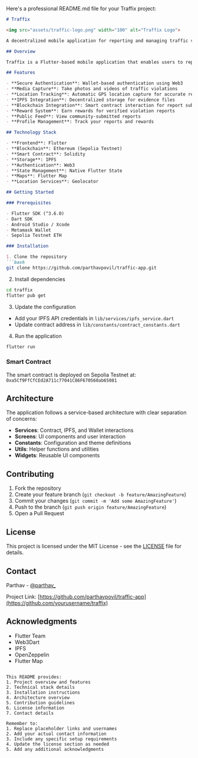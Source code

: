 Here's a professional README.md file for your Traffix project:

```markdown:README.md
# Traffix

<img src="assets/traffic-logo.png" width="100" alt="Traffix Logo">

A decentralized mobile application for reporting and managing traffic violations using blockchain technology.

## Overview

Traffix is a Flutter-based mobile application that enables users to report traffic violations securely and transparently using blockchain technology. The app allows users to capture evidence, submit reports, and receive rewards for verified violations.

## Features

- **Secure Authentication**: Wallet-based authentication using Web3
- **Media Capture**: Take photos and videos of traffic violations
- **Location Tracking**: Automatic GPS location capture for accurate reporting
- **IPFS Integration**: Decentralized storage for evidence files
- **Blockchain Integration**: Smart contract interaction for report submission and verification
- **Reward System**: Earn rewards for verified violation reports
- **Public Feed**: View community-submitted reports
- **Profile Management**: Track your reports and rewards

## Technology Stack

- **Frontend**: Flutter
- **Blockchain**: Ethereum (Sepolia Testnet)
- **Smart Contract**: Solidity
- **Storage**: IPFS
- **Authentication**: Web3
- **State Management**: Native Flutter State
- **Maps**: Flutter Map
- **Location Services**: Geolocator

## Getting Started

### Prerequisites

- Flutter SDK (^3.6.0)
- Dart SDK
- Android Studio / Xcode
- Metamask Wallet
- Sepolia Testnet ETH

### Installation

1. Clone the repository
```bash
git clone https://github.com/parthavpovil/traffic-app.git
```

2. Install dependencies
```bash
cd traffix
flutter pub get
```

3. Update the configuration
- Add your IPFS API credentials in `lib/services/ipfs_service.dart`
- Update contract address in `lib/constants/contract_constants.dart`

4. Run the application
```bash
flutter run
```

### Smart Contract

The smart contract is deployed on Sepolia Testnet at:
`0xa5Cf9FfCfCEd2A711c77041C86F670560ab65081`

## Architecture

The application follows a service-based architecture with clear separation of concerns:

- **Services**: Contract, IPFS, and Wallet interactions
- **Screens**: UI components and user interaction
- **Constants**: Configuration and theme definitions
- **Utils**: Helper functions and utilities
- **Widgets**: Reusable UI components

## Contributing

1. Fork the repository
2. Create your feature branch (`git checkout -b feature/AmazingFeature`)
3. Commit your changes (`git commit -m 'Add some AmazingFeature'`)
4. Push to the branch (`git push origin feature/AmazingFeature`)
5. Open a Pull Request

## License

This project is licensed under the MIT License - see the [LICENSE](LICENSE) file for details.

## Contact

Parthav - [@parthav_](https://twitter.com/yourtwitter)

Project Link: [https://github.com/parthavpovil/traffic-app](https://github.com/yourusername/traffix)

## Acknowledgments

- Flutter Team
- Web3Dart
- IPFS
- OpenZeppelin
- Flutter Map
```

This README provides:
1. Project overview and features
2. Technical stack details
3. Installation instructions
4. Architecture overview
5. Contribution guidelines
6. License information
7. Contact details

Remember to:
1. Replace placeholder links and usernames
2. Add your actual contact information
3. Include any specific setup requirements
4. Update the license section as needed
5. Add any additional acknowledgments
